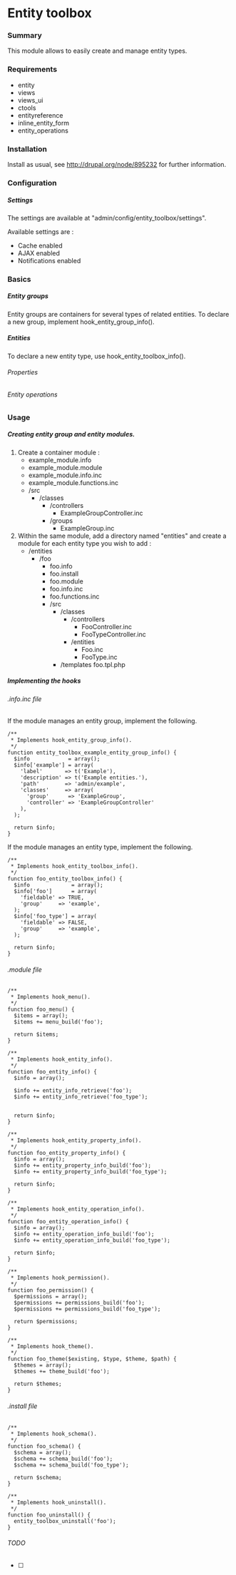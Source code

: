 # Entity toolbox

### Summary
This module allows to easily create and manage entity types.

### Requirements
* entity
* views
* views_ui
* ctools
* entityreference
* inline_entity_form
* entity_operations

### Installation
Install as usual, see http://drupal.org/node/895232 for further information.

### Configuration
##### Settings
The settings are available at "admin/config/entity_toolbox/settings".

Available settings are :

* Cache enabled
* AJAX enabled
* Notifications enabled

### Basics
##### Entity groups
Entity groups are containers for several types of related entities.
To declare a new group, implement hook_entity_group_info(). 
##### Entities
To declare a new entity type, use hook_entity_toolbox_info().
###### Properties
###### Entity operations

### Usage
##### Creating entity group and entity modules.

1. Create a container module :
    * example_module.info
    * example_module.module
    * example_module.info.inc
    * example_module.functions.inc
    * /src
        * /classes
            * /controllers
                * ExampleGroupController.inc
            * /groups
                * ExampleGroup.inc
2. Within the same module, add a directory named "entities" and create a module for each entity type you wish to add :
    * /entities
        * /foo
            * foo.info
            * foo.install
            * foo.module
            * foo.info.inc
            * foo.functions.inc
            * /src
                * /classes
                    * /controllers
                        * FooController.inc
                        * FooTypeController.inc
                    * /entities
                        * Foo.inc
                        * FooType.inc
                * /templates
                    foo.tpl.php
                    
##### Implementing the hooks
###### .info.inc file
If the module manages an entity group, implement the following.

```
/**
 * Implements hook_entity_group_info().
 */
function entity_toolbox_example_entity_group_info() {
  $info            = array();
  $info['example'] = array(
    'label'       => t('Example'),
    'description' => t('Example entities.'),
    'path'        => 'admin/example',
    'classes'     => array(
      'group'      => 'ExampleGroup',
      'controller' => 'ExampleGroupController'
    ),
  );

  return $info;
}
```
If the module manages an entity type, implement the following.
```
/**
 * Implements hook_entity_toolbox_info().
 */
function foo_entity_toolbox_info() {
  $info             = array();
  $info['foo']      = array(
    'fieldable' => TRUE,
    'group'     => 'example',
  );
  $info['foo_type'] = array(
    'fieldable' => FALSE,
    'group'     => 'example',
  );

  return $info;
}
```
###### .module file
```
/**
 * Implements hook_menu().
 */
function foo_menu() {
  $items = array();
  $items += menu_build('foo');

  return $items;
}

/**
 * Implements hook_entity_info().
 */
function foo_entity_info() {
  $info = array();

  $info += entity_info_retrieve('foo');
  $info += entity_info_retrieve('foo_type');


  return $info;
}

/**
 * Implements hook_entity_property_info().
 */
function foo_entity_property_info() {
  $info = array();
  $info += entity_property_info_build('foo');
  $info += entity_property_info_build('foo_type');

  return $info;
}

/**
 * Implements hook_entity_operation_info().
 */
function foo_entity_operation_info() {
  $info = array();
  $info += entity_operation_info_build('foo');
  $info += entity_operation_info_build('foo_type');

  return $info;
}

/**
 * Implements hook_permission().
 */
function foo_permission() {
  $permissions = array();
  $permissions += permissions_build('foo');
  $permissions += permissions_build('foo_type');

  return $permissions;
}

/**
 * Implements hook_theme().
 */
function foo_theme($existing, $type, $theme, $path) {
  $themes = array();
  $themes += theme_build('foo');

  return $themes;
}
```
###### .install file
```
/**
 * Implements hook_schema().
 */
function foo_schema() {
  $schema = array();
  $schema += schema_build('foo');
  $schema += schema_build('foo_type');

  return $schema;
}

/**
 * Implements hook_uninstall().
 */
function foo_uninstall() {
  entity_toolbox_uninstall('foo');
}
```
###### TODO

- [ ] 